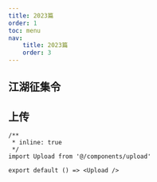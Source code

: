 ```yaml
---
title: 2023篇
order: 1
toc: menu
nav:
    title: 2023篇
    order: 3
---
```


## 江湖征集令

## 上传

```tsx
/**
 * inline: true
 */
import Upload from '@/components/upload'

export default () => <Upload />
```
